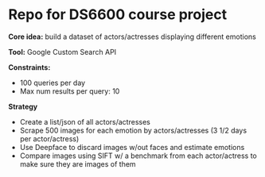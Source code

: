 # Repo for DS6600 course project

**Core idea:** build a dataset of actors/actresses displaying different emotions

**Tool:** Google Custom Search API

**Constraints:** 

- 100 queries per day
- Max num results per query: 10

**Strategy**

- Create a list/json of all actors/actresses
- Scrape 500 images for each emotion by actors/actresses (3 1/2 days per actor/actress)
- Use Deepface to discard images w/out faces and estimate emotions
- Compare images using SIFT w/ a benchmark from each actor/actress to make sure they are images of them

